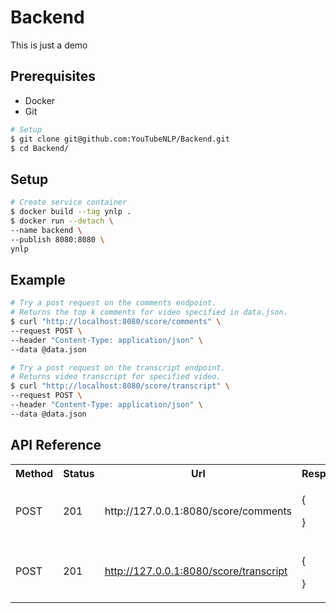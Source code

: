 # Backend

This is just a demo

## Prerequisites
- Docker
- Git

```bash
# Setup
$ git clone git@github.com:YouTubeNLP/Backend.git
$ cd Backend/
```

## Setup

```bash
# Create service container
$ docker build --tag ynlp .
$ docker run --detach \
--name backend \
--publish 8080:8080 \
ynlp
```

## Example

```bash
# Try a post request on the comments endpoint.
# Returns the top k comments for video specified in data.json.
$ curl "http://localhost:8080/score/comments" \
--request POST \
--header "Content-Type: application/json" \
--data @data.json
```

```bash
# Try a post request on the transcript endpoint.
# Returns video transcript for specified video.
$ curl "http://localhost:8080/score/transcript" \
--request POST \
--header "Content-Type: application/json" \
--data @data.json
```

## API Reference
<table>
	<tr>
		<th>Method</th>
		<th>Status</th>
		<th>Url</th>
		<th>Response</th>
	</tr>
	<tr>
		<td>POST</td>
		<td>201</td>
		<td>http://127.0.0.1:8080/score/comments</td>
		<td>
			
{
	
}	
		</td>
	</tr>
	<tr>
		<td>POST</td>
		<td>201</td>
		<td>http://127.0.0.1:8080/score/transcript</td>
		<td>	
{
	
}	
		</td>
	</tr>
</table>
